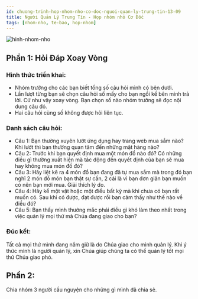 ```yaml
---
id: chuong-trinh-hop-nhom-nho-co-doc-nguoi-quan-ly-trung-tin-13-09
title: Người Quản Lý Trung Tín - Họp nhóm nhỏ Cơ Đốc
tags: [nhom-nho, te-bao, hop-nhom]
---
```



![hinh-nhom-nho](https://images.unsplash.com/photo-1529156069898-49953e39b3ac?ixlib=rb-1.2.1&ixid=eyJhcHBfaWQiOjEyMDd9&auto=format&fit=crop&w=3289&q=80)

## Phần 1: Hỏi Đáp Xoay Vòng

### Hình thức triển khai:
- Nhóm trưởng cho các bạn biết tổng số câu hỏi mình có bên dưới.
- Lần lượt từng bạn sẽ chọn câu hỏi số mấy cho bạn ngồi kế bên mình trả lời. Cứ như vậy xoay vòng. Bạn chọn số nào nhóm trưởng sẽ đọc nội dung câu đó.
- Hai câu hỏi cùng số không được hỏi liên tục.

### Danh sách câu hỏi:
- Câu 1: Bạn thường xuyên lướt ứng dụng hay trang web mua sắm nào? Khi lướt thì bạn thường quan tâm đến những mặt hàng nào?
- Câu 2: Trước khi bạn quyết định mua một món đồ nào đó? Có những điều gì thường xuất hiện mà tác động đến quyết định của bạn sẽ mua hay không mua món đồ đó?
- Câu 3: Hãy liệt kê ra 4 món đồ bạn đang đã tự mua sắm mà trong đó bạn nghĩ 2 món đồ món bạn thật sự cần, 2 cái là vì bạn đơn giản bạn muốn có nên bạn mới mua. Giải thích lý do.
- Câu 4: Hãy kể một vật hoặc một điều bất kỳ mà khi chưa có bạn rất muốn có. Sau khi có được, đạt được rồi bạn cảm thấy như thế nào về điều đó?
- Câu 5: Bạn thấy mình thường mắc phải điều gì khó làm theo nhất trong việc quản lý mọi thứ mà Chúa đang giao cho bạn?

### Đúc kết: 
Tất cả mọi thứ mình đang nắm giữ là do Chúa giao cho mình quản lý. Khi ý thức mình là người quản lý, xin Chúa giúp chúng ta có thể quản lý tốt mọi thứ Chúa giao phó.

## Phần 2:
Chia nhóm 3 người cầu nguyện cho những gì mình đã chia sẻ.
